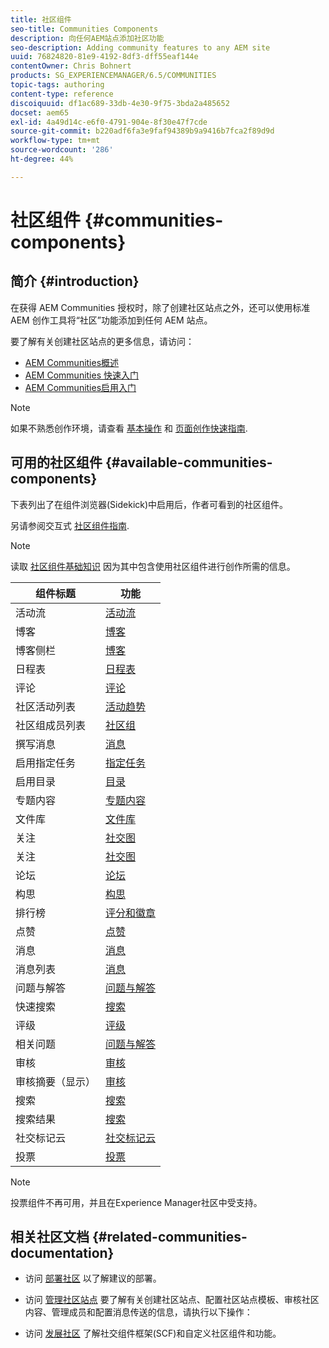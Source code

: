 ```yaml
---
title: 社区组件
seo-title: Communities Components
description: 向任何AEM站点添加社区功能
seo-description: Adding community features to any AEM site
uuid: 76824820-81e9-4192-8df3-dff55eaf144e
contentOwner: Chris Bohnert
products: SG_EXPERIENCEMANAGER/6.5/COMMUNITIES
topic-tags: authoring
content-type: reference
discoiquuid: df1ac689-33db-4e30-9f75-3bda2a485652
docset: aem65
exl-id: 4a49d14c-e6f0-4791-904e-8f30e47f7cde
source-git-commit: b220adf6fa3e9faf94389b9a9416b7fca2f89d9d
workflow-type: tm+mt
source-wordcount: '286'
ht-degree: 44%

---
```


# 社区组件 {#communities-components}

## 简介 {#introduction}

在获得 AEM Communities 授权时，除了创建社区站点之外，还可以使用标准 AEM 创作工具将“社区”功能添加到任何 AEM 站点。

要了解有关创建社区站点的更多信息，请访问：

* [AEM Communities概述](/help/communities/overview.md)
* [AEM Communities 快速入门](/help/communities/getting-started.md)
* [AEM Communities启用入门](/help/communities/getting-started-enablement.md)

>[!NOTE]
>
>如果不熟悉创作环境，请查看 [基本操作](/help/sites-authoring/basic-handling.md) 和 [页面创作快速指南](/help/sites-authoring/qg-page-authoring.md).

## 可用的社区组件 {#available-communities-components}

下表列出了在组件浏览器(Sidekick)中启用后，作者可看到的社区组件。

另请参阅交互式 [社区组件指南](/help/communities/components-guide.md).

>[!NOTE]
>
>读取 [社区组件基础知识](/help/communities/basics.md) 因为其中包含使用社区组件进行创作所需的信息。

| **组件标题** | **功能** |
|---|---|
| 活动流 | [活动流](/help/communities/activities.md) |
| 博客 | [博客](/help/communities/blog-feature.md) |
| 博客侧栏 | [博客](/help/communities/blog-feature.md) |
| 日程表 | [日程表](/help/communities/calendar.md) |
| 评论 | [评论](/help/communities/comments.md) |
| 社区活动列表 | [活动趋势](/help/communities/trends.md) |
| 社区组成员列表 | [社区组](/help/communities/creating-groups.md) |
| 撰写消息 | [消息](/help/communities/configure-messaging.md) |
| 启用指定任务 | [指定任务](/help/communities/assignments.md) |
| 启用目录 | [目录](/help/communities/catalog.md) |
| 专题内容 | [专题内容](/help/communities/featured.md) |
| 文件库 | [文件库](/help/communities/file-library.md) |
| 关注 | [社交图](/help/communities/socialgraph.md) |
| 关注 | [社交图](/help/communities/socialgraph.md) |
| 论坛 | [论坛](/help/communities/forum.md) |
| 构思 | [构思](/help/communities/ideation-feature.md) |
| 排行榜 | [评分和徽章](/help/communities/enabling-leaderboard.md) |
| 点赞 | [点赞](/help/communities/liking.md) |
| 消息 | [消息](/help/communities/configure-messaging.md) |
| 消息列表 | [消息](/help/communities/configure-messaging.md) |
| 问题与解答 | [问题与解答](/help/communities/working-with-qna.md) |
| 快速搜索 | [搜索](/help/communities/search.md) |
| 评级 | [评级](/help/communities/rating.md) |
| 相关问题 | [问题与解答](/help/communities/working-with-qna.md) |
| 审核 | [审核](/help/communities/reviews.md) |
| 审核摘要（显示） | [审核](/help/communities/reviews.md) |
| 搜索 | [搜索](/help/communities/search.md) |
| 搜索结果 | [搜索](/help/communities/search.md) |
| 社交标记云 | [社交标记云](/help/communities/tagcloud.md) |
| 投票 | [投票](/help/communities/voting.md) |

>[!NOTE]
>
>投票组件不再可用，并且在Experience Manager社区中受支持。

## 相关社区文档 {#related-communities-documentation}

* 访问 [部署社区](/help/communities/deploy-communities.md) 以了解建议的部署。

* 访问 [管理社区站点](/help/communities/administer-landing.md) 要了解有关创建社区站点、配置社区站点模板、审核社区内容、管理成员和配置消息传送的信息，请执行以下操作：

* 访问 [发展社区](/help/communities/communities.md) 了解社交组件框架(SCF)和自定义社区组件和功能。
